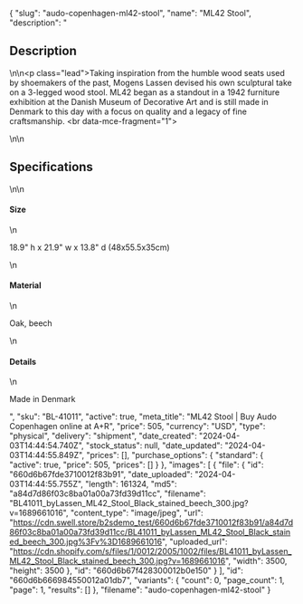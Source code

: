 {
  "slug": "audo-copenhagen-ml42-stool",
  "name": "ML42 Stool",
  "description": "<h2>Description</h2>\n<!-- split -->\n<p class=\"lead\">Taking inspiration from the humble wood seats used by shoemakers of the past, Mogens Lassen devised his own sculptural take on a 3-legged wood stool. ML42 began as a standout in a 1942 furniture exhibition at the Danish Museum of Decorative Art and is still made in Denmark to this day with a focus on quality and a legacy of fine craftsmanship. <br data-mce-fragment=\"1\"></p>\n<!-- split -->\n<h2>Specifications</h2>\n<!-- split -->\n<h4>Size</h4>\n<p>18.9\" h x 21.9\" w x 13.8\" d (48x55.5x35cm)</p>\n<h4>Material</h4>\n<p>Oak, beech<br></p>\n<h4>Details</h4>\n<p>Made in Denmark</p>",
  "sku": "BL-41011",
  "active": true,
  "meta_title": "ML42 Stool | Buy Audo Copenhagen online at A+R",
  "price": 505,
  "currency": "USD",
  "type": "physical",
  "delivery": "shipment",
  "date_created": "2024-04-03T14:44:54.740Z",
  "stock_status": null,
  "date_updated": "2024-04-03T14:44:55.849Z",
  "prices": [],
  "purchase_options": {
    "standard": {
      "active": true,
      "price": 505,
      "prices": []
    }
  },
  "images": [
    {
      "file": {
        "id": "660d6b67fde3710012f83b91",
        "date_uploaded": "2024-04-03T14:44:55.755Z",
        "length": 161324,
        "md5": "a84d7d86f03c8ba01a00a73fd39d11cc",
        "filename": "BL41011_byLassen_ML42_Stool_Black_stained_beech_300.jpg?v=1689661016",
        "content_type": "image/jpeg",
        "url": "https://cdn.swell.store/b2sdemo_test/660d6b67fde3710012f83b91/a84d7d86f03c8ba01a00a73fd39d11cc/BL41011_byLassen_ML42_Stool_Black_stained_beech_300.jpg%3Fv%3D1689661016",
        "uploaded_url": "https://cdn.shopify.com/s/files/1/0012/2005/1002/files/BL41011_byLassen_ML42_Stool_Black_stained_beech_300.jpg?v=1689661016",
        "width": 3500,
        "height": 3500
      },
      "id": "660d6b67f428300012b0e150"
    }
  ],
  "id": "660d6b666984550012a01db7",
  "variants": {
    "count": 0,
    "page_count": 1,
    "page": 1,
    "results": []
  },
  "filename": "audo-copenhagen-ml42-stool"
}